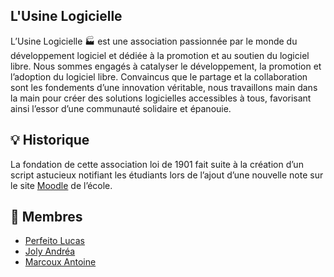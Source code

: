 ## L'Usine Logicielle 

L’Usine Logicielle 🏭 est une association passionnée par le monde du développement logiciel et dédiée à la promotion et au soutien du logiciel libre.
Nous sommes engagés à catalyser le développement, la promotion et l’adoption du logiciel libre. Convaincus que le partage et la collaboration sont les fondements d’une innovation véritable, nous travaillons main dans la main pour créer des solutions logicielles accessibles à tous, favorisant ainsi l’essor d’une communauté solidaire et épanouie.


## 💡 Historique

La fondation de cette association loi de 1901 fait suite à la création d’un script astucieux notifiant les étudiants lors de l’ajout d’une nouvelle note sur le site [Moodle](https://moodle.org) de l’école.


## 🙋 Membres

* [Perfeito Lucas](https://github.com/lucasperfeito)
* [Joly Andréa](https://github.com/Andreaj42)
* [Marcoux Antoine](https://github.com/AntoineM314)

<!--
## Credits
-->
